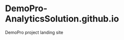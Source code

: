 DemoPro-AnalyticsSolution.github.io
===================================

DemoPro project landing site

